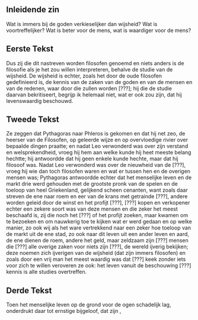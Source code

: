 ## Inleidende zin

Wat is immers bij de goden verkieselijker dan wijsheid? Wat is voortreffelijker? Wat is beter voor de mens, wat is waardiger voor de mens?

## Eerste Tekst

Dus zij die dit nastreven worden filosofen genoemd en niets anders is de filosofie als je het zou willen interpreteren, behalve de studie van de wijsheid. De wijsheid is echter, zoals het door de oude filosofen gedefinieerd is, de kennis van de zaken van de goden en van de mensen en van de redenen, waar door die zullen worden [???]; hij die de studie daarvan bekritiseert, begrijp ik helemaal niet, wat er ook zou zijn, dat hij levenswaardig beschouwd.

## Tweede Tekst

Ze zeggen dat Pythagoras naar Phleros is gekomen en dat hij net zeo, de heerser van de Filosofen, op geleerde wijze en op overvloedige rivier over bepaalde dingen praatte; en nadat Leo verwonderd was over zijn verstand en welsprekendheid, vroeg hij hem aan welke kunde hij heet meeste belang hechtte; hij antwoordde dat hij geen enkele kunde hechte, maar dat hij filosoof was. Nadat Leo verwonderd was over de nieuwheid van de [???], vroeg hij wie dan toch filosofen waren en wat er tussen hen en de overigen mensen was; Pythagoras antwoordde echter dat het menselijke leven en de markt drie werd gehouden met de grootste pronk van de spelen en de toeloop van heel Griekenland, gelijkend scheen cenanten, want zoals daar streven de ene naar roem en eer van de krans met getrainde [???], andere worden geleid door de winst en het profijt [???], [???] kopen en verkopener echter een zekere soort was van deze mensen en die zeker het meest beschaafd is, zij die noch het [???] of het profijt zoeken, maar kwamen om te bezoeken en om nauwkerig toe te kijken wat er werd gedaan en op welke manier, zo ook wij als het ware vertrekkend naar een zeker hoe toeloop van de markt uit de ene stad, zo ook naar dit leven uit een ander leven en aard, de ene dienen de roem, andere het geld, maar zeldzaam zijn [???] mensen die [???] alle overige zaken voor niets zijn [???], de wereld ijverig bekijken; deze noemen zich ijverigen van de wijsheid (dat zijn immers filosofen) en zoals door een vrij man het meest waardig was dat [???] keek zonder iets voor zich te willen veroveren ze ook: het leven vanuit de beschouwing  [???] kennis is alle studies overtreffen.

## Derde Tekst

Toen het menselijke leven op de grond voor de ogen schadelijk lag, onderdrukt daar tot ernstige bijgeloof, dat zijn , 